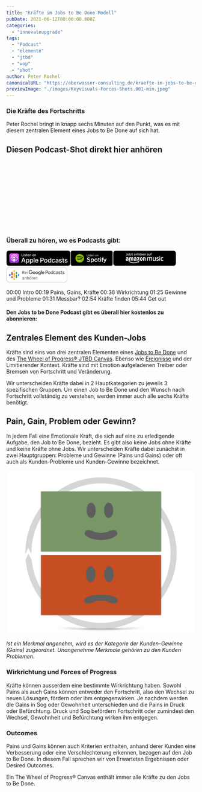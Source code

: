 ```yaml
---
title: "Kräfte im Jobs to Be Done Modell"
pubDate: 2021-06-12T00:00:00.000Z
categories:
  - "innovateupgrade"
tags:
  - "Podcast"
  - "elemente"
  - "jtbd"
  - "wop"
  - "shot"
author: Peter Rochel
canonicalURL: "https://oberwasser-consulting.de/kraefte-im-jobs-to-be-done-modell"
previewImage: "./images/Keyvisuals-Forces-Shots.001-min.jpeg"
---
```


### Die Kräfte des Fortschritts

Peter Rochel bringt in knapp sechs Minuten auf den Punkt, was es mit diesem zentralen Element eines Jobs to Be Done auf sich hat.

## Diesen Podcast-Shot direkt hier anhören

<iframe data-cookie-consent="marketing" data-cookieblock-src="https://embed.podcasts.apple.com/us/podcast/kr%C3%A4fte-im-jobs-to-be-done-modell/id1354901024?i=1000525296045&amp;itsct=podcast_box_player&amp;itscg=30200&amp;ls=1&amp;theme=auto" height="175px" frameborder="0" sandbox="allow-forms allow-popups allow-same-origin allow-scripts allow-top-navigation-by-user-activation" allow="autoplay *; encrypted-media *;" style="width: 100%; max-width: 660px; overflow: hidden; border-top-left-radius: 10px; border-top-right-radius: 10px; border-bottom-right-radius: 10px; border-bottom-left-radius: 10px; background-color: transparent;"></iframe>

### Überall zu hören, wo es Podcasts gibt:

[![](images/listen-on-apple-podcast.png)](https://podcasts.apple.com/de/podcast/kräfte-im-jobs-to-be-done-modell/id1354901024?i=1000525296045)[![](images/listen-on-spotify.png)](https://open.spotify.com/episode/1zUpf4tvtCzvYt0BXaQbb5)[![](images/ListenOn_AmazonMusic_button_Black_RGB_5X_DE-300x73.png)](https://music.amazon.de/podcasts/4838bd28-7b97-4912-80cb-de39a6c75654/episodes/9b065fd0-5b55-4340-88f8-3bd38f37d6e4/innovate-upgrade-kräfte-im-jobs-to-be-done-modell)[![jobs to be done podcast](images/DE_Google_Podcasts_Badge_8x-300x76.png)](https://podcasts.google.com/feed/aHR0cHM6Ly96dW04cnkucG9kY2FzdGVyLmRlL29iZXJ3YXNzZXIucnNz/episode/cG9kLWIwZjY5NTMzOTc3NjE4MGRkZTI1ZDFlN2ZhOTg?sa=X&ved=0CAUQkfYCahcKEwi4laTb7sH8AhUAAAAAHQAAAAAQAQ)

00:00 Intro
00:19 Pains, Gains, Kräfte
00:36 Wirkrichtung
01:25 Gewinne und Probleme
01:31 Messbar?
02:54 Kräfte finden
05:44 Get out

#### Den Jobs to be Done Podcast gibt es überall hier kostenlos zu abonnieren:

## Zentrales Element des Kunden-Jobs

Kräfte sind eins von drei zentralen Elementen eines [Jobs to Be Done](https://oberwasser-consulting.de/der-job-to-be-done-jtbd/) und des [The Wheel of Progress® JTBD Canvas](https://oberwasser-consulting.de/jtbd-tools/). Ebenso wie [Ereignisse](https://oberwasser-consulting.de/trigger-events-des-jtbd-fortschrittszyklus/) und der Limitierender Kontext. Kräfte sind mit Emotion aufgeladenen Treiber oder Bremsen von Fortschritt und Veränderung.

Wir unterscheiden Kräfte dabei in 2 Hauptkategorien zu jeweils 3 spezifischen Gruppen. Um einen Job to Be Done und den Wunsch nach Fortschritt vollständig zu verstehen, werden immer auch alle sechs Kräfte benötigt.

## Pain, Gain, Problem oder Gewinn?

In jedem Fall eine Emotionale Kraft, die sich auf eine zu erledigende Aufgabe, den Job to Be Done, bezieht. Es gibt also keine Jobs ohne Kräfte und keine Kräfte ohne Jobs. Wir unterscheiden Kräfte dabei zunächst in zwei Hauptgruppen: Probleme und Gewinne (Pains und Gains) oder oft auch als Kunden-Probleme und Kunden-Gewinne bezeichnet.

![](./images/Keyvisuals-Forces_4x4.002.jpg)

_Ist ein Merkmal angenehm, wird es der Kategorie der Kunden-Gewinne (Gains) zugeordnet. Unangenehme Merkmale gehören zu den Kunden Problemen._

### Wirkrichtung und Forces of Progress

Kräfte können ausserdem eine bestimmte Wirkrichtung haben. Sowohl Pains als auch Gains können entweder den Fortschritt, also den Wechsel zu neuen Lösungen, fördern oder ihm entgegenwirken. Je nachdem werden die Gains in Sog oder Gewohnheit unterschieden und die Pains in Druck oder Befürchtung. Druck und Sog befördern Fortschritt oder zumindest den Wechsel, Gewohnheit und Befürchtung wirken ihm entgegen.

### Outcomes

Pains und Gains können auch Kriterien enthalten, anhand derer Kunden eine Verbesserung oder eine Verschlechterung erkennen, bezogen auf den Job to Be Done. In diesem Fall sprechen wir von Erwarteten Ergebnissen oder Desired Outcomes.

Ein The Wheel of Progress® Canvas enthält immer alle Kräfte zu den Jobs to Be Done.
